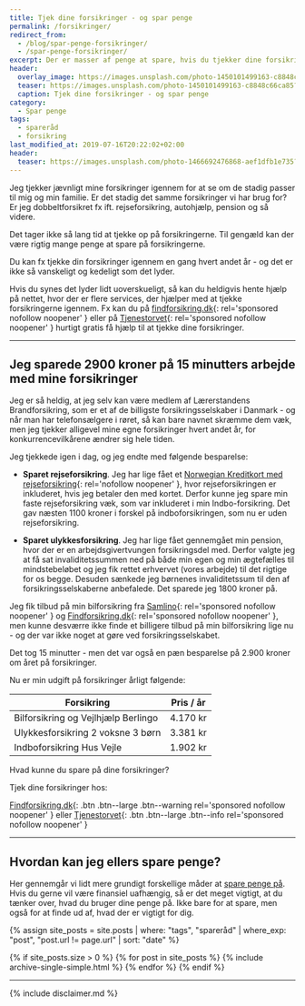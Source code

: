 ```yaml
---
title: Tjek dine forsikringer - og spar penge
permalink: /forsikringer/
redirect_from:
  - /blog/spar-penge-forsikringer/
  - /spar-penge-forsikringer/
excerpt: Der er masser af penge at spare, hvis du tjekker dine forsikringer jævnligt.
header:
  overlay_image: https://images.unsplash.com/photo-1450101499163-c8848c66ca85?ixlib=rb-1.2.1&ixid=MXwxMjA3fDB8MHxwaG90by1wYWdlfHx8fGVufDB8fHw%3D&auto=format&fit=crop&w=1900&q=80
  teaser: https://images.unsplash.com/photo-1450101499163-c8848c66ca85?ixlib=rb-1.2.1&ixid=MXwxMjA3fDB8MHxwaG90by1wYWdlfHx8fGVufDB8fHw%3D&auto=format&fit=crop&w=400&q=80
  caption: Tjek dine forsikringer - og spar penge
category:
  - Spar penge
tags:
  - spareråd
  - forsikring
last_modified_at: 2019-07-16T20:22:02+02:00
header:
  teaser: https://images.unsplash.com/photo-1466692476868-aef1dfb1e735?ixlib=rb-1.2.1&ixid=eyJhcHBfaWQiOjEyMDd9&auto=format&fit=crop&w=400&q=80
---
```


Jeg tjekker jævnligt mine forsikringer igennem for at se om de stadig passer til mig og min familie. Er det stadig det samme forsikringer vi har brug for? Er jeg dobbeltforsikret fx ift. rejseforsikring, autohjælp, pension og så videre.

Det tager ikke så lang tid at tjekke op på forsikringerne. Til gengæld kan der være rigtig mange penge at spare på forsikringerne.

Du kan fx tjekke din forsikringer igennem en gang hvert andet år - og det er ikke så vanskeligt og kedeligt som det lyder.

Hvis du synes det lyder lidt uoverskueligt, så kan du heldigvis hente hjælp på nettet, hvor der er flere services, der hjælper med at tjekke forsikringerne igennem. Fx kan du på [findforsikring.dk](/go/pa/findforsikring/){: rel='sponsored nofollow noopener' } eller på [Tjenestorvet](/go/pa/tjenestetorvet/){: rel='sponsored nofollow noopener' } hurtigt gratis få hjælp til at tjekke dine forsikringer.

***

## Jeg sparede 2900 kroner på 15 minutters arbejde med mine forsikringer

Jeg er så heldig, at jeg selv kan være medlem af Lærerstandens Brandforsikring, som er et af de billigste forsikringsselskaber i Danmark - og når man har telefonsælgere i røret, så kan bare navnet skræmme dem væk, men jeg tjekker alligevel mine egne forsikringer hvert andet år, for konkurrencevilkårene ændrer sig hele tiden.

Jeg tjekkede igen i dag, og jeg endte med følgende besparelse:

- **Sparet rejseforsikring**. Jeg har lige fået et [Norwegian Kreditkort med rejseforsikring](/go/norwegian/){: rel='nofollow noopener' }, hvor rejseforsikringen er inkluderet, hvis jeg betaler den med kortet. Derfor kunne jeg spare min faste rejseforsikring væk, som var inkluderet i min Indbo-forsikring. Det gav næsten 1100 kroner i forskel på indboforsikringen, som nu er uden rejseforsikring.

- **Sparet ulykkesforsikring**. Jeg har lige fået gennemgået min pension, hvor der er en arbejdsgivertvungen forsikringsdel med. Derfor valgte jeg at få sat invaliditetssummen ned på både min egen og min ægtefælles til mindstebeløbet og jeg fik rettet erhvervet (vores arbejde) til det rigtige for os begge. Desuden sænkede jeg børnenes invaliditetssum til den af forsikringsselskaberne anbefalede. Det sparede jeg 1800 kroner på.

Jeg fik tilbud på min bilforsikring fra [Samlino](https://online.adservicemedia.dk/cgi-bin/click.pl?bid=1625042&media_id=81507){: rel='sponsored nofollow noopener' } og [Findforsikring.dk](/go/pa/findforsikring/){: rel='sponsored nofollow noopener' }, men kunne desværre ikke finde et billigere tilbud på min bilforsikring lige nu - og der var ikke noget at gøre ved forsikringsselskabet.

Det tog 15 minutter - men det var også en pæn besparelse på 2.900 kroner om året på forsikringer.

Nu er min udgift på forsikringer årligt følgende:

| Forsikring                          | Pris / år |
|-------------------------------------|-----------|
| Bilforsikring og Vejlhjælp Berlingo | 4.170 kr  |
| Ulykkesforsikring 2 voksne 3 børn   | 3.381 kr  |
| Indboforsikring Hus Vejle           | 1.902 kr  |

Hvad kunne du spare på dine forsikringer?

Tjek dine forsikringer hos:

[Findforsikring.dk](/go/pa/findforsikring/){: .btn .btn--large .btn--warning rel='sponsored nofollow noopener' } eller [Tjenestorvet](/go/pa/tjenestetorvet/){: .btn .btn--large .btn--info rel='sponsored nofollow noopener' }

***

## Hvordan kan jeg ellers spare penge?

Her gennemgår vi lidt mere grundigt forskellige måder at [spare penge på](/spar-penge/). Hvis du gerne vil være finansiel uafhængig, så er det meget vigtigt, at du tænker over, hvad du bruger dine penge på. Ikke bare for at spare, men også for at finde ud af, hvad der er vigtigt for dig.

{% assign site_posts = site.posts | where: "tags", "spareråd" | where_exp: "post", "post.url != page.url" | sort: "date" %}

{% if site_posts.size > 0 %}
  {% for post in site_posts %}
    {% include archive-single-simple.html %}
  {% endfor %}
{% endif %}

***

{% include disclaimer.md %}
